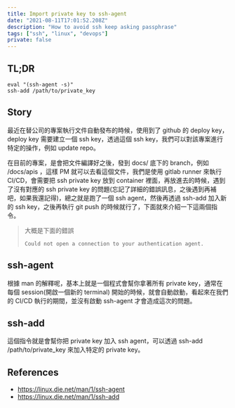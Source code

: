 ```yaml
---
title: Import private key to ssh-agent
date: "2021-08-11T17:01:52.208Z"
description: "How to avoid ssh keep asking passphrase"
tags: ["ssh", "linux", "devops"]
private: false
---
```


## TL;DR

```
eval "(ssh-agent -s)"
ssh-add /path/to/private_key
```

## Story

最近在替公司的專案執行文件自動發布的時候，使用到了 github 的 deploy key，deploy key 需要建立一個 ssh key，透過這個 ssh key，我們可以對該專案進行特定的操作，例如 update repo。

在目前的專案，是會把文件編譯好之後，發到 docs/ 底下的 branch，例如 /docs/apis ，這樣 PM 就可以去看這個文件，我們是使用 gitlab runner 來執行 CI/CD，會需要把 ssh private key 放到 container 裡面，再放進去的時候，遇到了沒有對應的 ssh private key 的問題(忘記了詳細的錯誤訊息，之後遇到再補吧，如果我還記得)，總之就是跑了一個 ssh agent，然後再透過 ssh-add 加入新的 ssh key，之後再執行 git push 的時候就行了，下面就來介紹一下這兩個指令。

> 大概是下面的錯誤
>
> ```
> Could not open a connection to your authentication agent.
> ```

## ssh-agent

根據 man 的解釋呢，基本上就是一個程式會幫你拿著所有 private key，通常在每個 session(開啟一個新的 terminal) 開始的時候，就會自動啟動，看起來在我們的 CI/CD 執行的期間，並沒有啟動 ssh-agent 才會造成這次的問題。

## ssh-add

這個指令就是會幫你把 private key 加入 ssh agent，可以透過 ssh-add /path/to/private_key 來加入特定的 private key。

## References

- https://linux.die.net/man/1/ssh-agent
- https://linux.die.net/man/1/ssh-add
